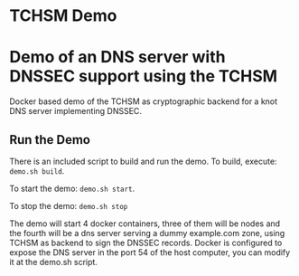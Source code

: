 # TCHSM Demo

# Demo of an DNS server with DNSSEC support using the TCHSM
Docker based demo of the TCHSM as cryptographic backend for a knot DNS server implementing DNSSEC.

## Run the Demo

There is an included script to build and run the demo.
To build, execute: ```demo.sh build```.

To start the demo: ```demo.sh start```.

To stop the demo: ```demo.sh stop```

The demo will start 4 docker containers, three of them will be nodes and the fourth will be a dns server serving a dummy example.com zone, using TCHSM as backend to sign the DNSSEC records. Docker is configured to expose the DNS server in the port 54 of the host computer, you can modify it at the demo.sh script.
